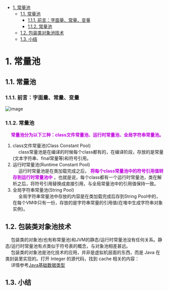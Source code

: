 
<!-- TOC -->

- [1. 常量池](#1-常量池)
    - [1.1. 常量池](#11-常量池)
        - [1.1.1. 前言：字面量、常量、变量](#111-前言字面量常量变量)
        - [1.1.2. 常量池](#112-常量池)
    - [1.2. 包装类对象池技术](#12-包装类对象池技术)
    - [1.3. 小结](#13-小结)

<!-- /TOC -->

# 1. 常量池
<!--
终于搞懂了Java8的内存结构，再也不纠结方法区和常量池了！ 
https://mp.weixin.qq.com/s/WvdPQ8JsR9qqWMlvX7ockA
JAVA常量池，一篇文章就足够入门了。（含图解）
https://blog.csdn.net/qq_41376740/article/details/80338158
常量池 
https://baike.baidu.com/item/%E5%B8%B8%E9%87%8F%E6%B1%A0/3855836?fr=aladdin
Java中的几种常量池
https://blog.csdn.net/luzhensmart/article/details/86565496
常量池详解
https://zhuanlan.zhihu.com/p/64839455
JVM常量池浅析
https://www.jianshu.com/p/cf78e68e3a99
https://blog.csdn.net/qq_34039868/article/details/103957965
-->

## 1.1. 常量池  


### 1.1.1. 前言：字面量、常量、变量  
<!-- 
https://blog.csdn.net/luzhensmart/article/details/86565496
-->
![image](https://gitee.com/wt1814/pic-host/raw/master/images/java/JVM/JVM-132.png)  

### 1.1.2. 常量池
<!-- 
已经明确的一点是 字符串常量池、静态变量 在jdk7时从方法区移入**Java堆**中，那么运行时常量池呢？

https://www.pianshen.com/article/72411279197/
-->

&emsp; **<font color = "clime">常量池分为以下三种：class文件常量池、运行时常量池、全局字符串常量池。</font>**   
1. class文件常量池(Class Constant Pool)  
&emsp; class常量池是在编译的时候每个class都有的，在编译阶段，存放的是常量(文本字符串、final常量等)和符号引用。  
2. 运行时常量池(Runtime Constant Pool)  
&emsp; 运行时常量池是在类加载完成之后， **<font color = "clime">将每个class常量池中的符号引用值转存到运行时常量池中</font>** ，也就是说，每个class都有一个运行时常量池，类在解析之后，将符号引用替换成直接引用，与全局常量池中的引用值保持一致。  
3. 全局字符串常量池(String Pool)  
&emsp; 全局字符串常量池中存放的内容是在类加载完成后存到String Pool中的，在每个VM中只有一份，存放的是字符串常量的引用值(在堆中生成字符串对象实例)。  

## 1.2. 包装类对象池技术
&emsp; 包装类的对象池(也有称常量池)和JVM的静态/运行时常量池没有任何关系。静态/运行时常量池有点类似于符号表的概念，与对象池相差甚远。  
&emsp; 包装类的对象池是池化技术的应用，并非是虚拟机层面的东西，而是 Java 在类封装里实现的。打开 Integer 的源代码，找到 cache 相关的内容：  
&emsp; 详情参考[Java基础数据类型](/docs/java/basis/BasicsDataType.md)  

## 1.3. 小结  


